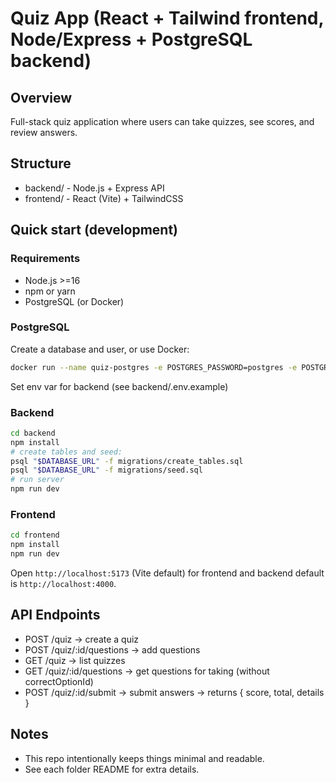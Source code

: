 # Quiz App (React + Tailwind frontend, Node/Express + PostgreSQL backend)

## Overview
Full-stack quiz application where users can take quizzes, see scores, and review answers.

## Structure
- backend/  - Node.js + Express API
- frontend/ - React (Vite) + TailwindCSS

## Quick start (development)

### Requirements
- Node.js >=16
- npm or yarn
- PostgreSQL (or Docker)

### PostgreSQL
Create a database and user, or use Docker:

```bash
docker run --name quiz-postgres -e POSTGRES_PASSWORD=postgres -e POSTGRES_DB=quizdb -p 5432:5432 -d postgres
```

Set env var for backend (see backend/.env.example)

### Backend
```bash
cd backend
npm install
# create tables and seed:
psql "$DATABASE_URL" -f migrations/create_tables.sql
psql "$DATABASE_URL" -f migrations/seed.sql
# run server
npm run dev
```

### Frontend
```bash
cd frontend
npm install
npm run dev
```

Open `http://localhost:5173` (Vite default) for frontend and backend default is `http://localhost:4000`.

## API Endpoints
- POST /quiz -> create a quiz
- POST /quiz/:id/questions -> add questions
- GET /quiz -> list quizzes
- GET /quiz/:id/questions -> get questions for taking (without correctOptionId)
- POST /quiz/:id/submit -> submit answers -> returns { score, total, details }

## Notes
- This repo intentionally keeps things minimal and readable.
- See each folder README for extra details.
